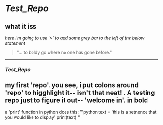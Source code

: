 # *Test_Repo*
## what it iss 
*here i'm going to use '>' to add some grey bar to the left of the below statement*
> "... to boldy go where no one has gone before."
---
### *Test_Repo*
**my first 'repo'. you see, i put colons around 'repo' to higghlight it-- isn't that neat! . A testing repo just to figure it out-- 'welcome in'. in bold**
---
a 'print' function in python does this:
'''python
text = 'this is a setnence that you would like to display'
print(text)
'''



